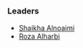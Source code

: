 ### Leaders
* [Shaikha Alnoaimi](mailto:shaikha.alnoaimi@owasp.org)
* [Roza Alharbi](mailto:roza.alharbi@owasp.org)
